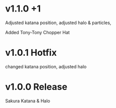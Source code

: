 # v1.1.0 +1
Adjusted katana position, adjusted halo & particles, 

Added Tony-Tony Chopper Hat
# v1.0.1 Hotfix
changed katana position, adjusted halo
# v1.0.0 Release
Sakura Katana & Halo
